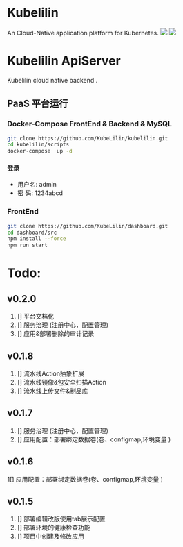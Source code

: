 # Kubelilin
An Cloud-Native application platform for Kubernetes.
![](https://mnur-prod-public.oss-cn-beijing.aliyuncs.com/0/tech/physical_architecture.png)
![](https://mnur-prod-public.oss-cn-beijing.aliyuncs.com/0/tech/functional_architecture.png)

# Kubelilin ApiServer
Kubelilin cloud native backend .

## PaaS 平台运行
### Docker-Compose FrontEnd & Backend & MySQL
```bash
git clone https://github.com/KubeLilin/kubelilin.git
cd kubelilin/scripts
docker-compose  up -d
```
#### 登录
* 用户名: admin
* 密  码: 1234abcd

### FrontEnd
```bash
git clone https://github.com/KubeLilin/dashboard.git
cd dashboard/src
npm install --force
npm run start
```

# Todo:
## v0.2.0
1. [] 平台文档化
2. [] 服务治理 (注册中心，配置管理)
3. [] 应用&部署删除的审计记录

## v0.1.8
1. [] 流水线Action抽象扩展
2. [] 流水线镜像&包安全扫描Action
3. [] 流水线上传文件&制品库

## v0.1.7
1. [] 服务治理 (注册中心，配置管理)
2. [] 应用配置：部署绑定数据卷(卷、configmap,环境变量 )

## v0.1.6
1[] 应用配置：部署绑定数据卷(卷、configmap,环境变量 )

## v0.1.5
1. [] 部署编辑改版使用tab展示配置
2. [] 部署环境的健康检查功能
3. [] 项目中创建及修改应用

